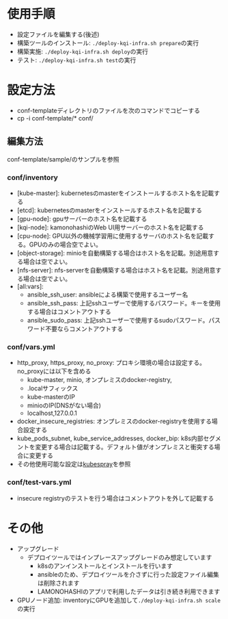 # 使用手順
* 設定ファイルを編集する(後述)
* 構築ツールのインストール: `./deploy-kqi-infra.sh prepare`の実行
* 構築実施: `./deploy-kqi-infra.sh deploy`の実行
* テスト: `./deploy-kqi-infra.sh test`の実行

# 設定方法
* conf-templateディレクトリのファイルを次のコマンドでコピーする
* cp -i conf-template/* conf/ 
## 編集方法
conf-template/sample/のサンプルを参照

### conf/inventory
* \[kube-master\]: kubernetesのmasterをインストールするホスト名を記載する
* \[etcd\]: kubernetesのmasterをインストールするホスト名を記載する
* \[gpu-node\]: gpuサーバーのホスト名を記載する
* \[kqi-node\]: kamonohashiのWeb UI用サーバーのホスト名を記載する
* \[cpu-node\]: GPU以外の機械学習用に使用するサーバのホスト名を記載する。GPUのみの場合空でよい。
* \[object-storage\]: minioを自動構築する場合はホスト名を記載。別途用意する場合は空でよい。
* \[nfs-server\]: nfs-serverを自動構築する場合はホスト名を記載。別途用意する場合は空でよい。
* \[all:vars\]: 
  * ansible_ssh_user: ansibleによる構築で使用するユーザー名
  * ansible_ssh_pass: 上記sshユーザーで使用するパスワード。キーを使用する場合はコメントアウトする
  * ansible_sudo_pass: 上記sshユーザーで使用するsudoパスワード。パスワード不要ならコメントアウトする
### conf/vars.yml
* http_proxy, https_proxy, no_proxy: プロキシ環境の場合は設定する。no_proxyには以下を含める
  * kube-master, minio, オンプレミスのdocker-registry, 
  * .localサフィックス
  * kube-masterのIP
  * minioのIP(DNSがない場合)
  * localhost,127.0.0.1
* docker_insecure_registries: オンプレミスのdocker-registryを使用する場合設定する
* kube_pods_subnet, kube_service_addresses, docker_bip: k8s内部セグメントを変更する場合は記載する。デフォルト値がオンプレミスと衝突する場合に変更する
* その他使用可能な設定は[kubespray](https://github.com/kubernetes-sigs/kubespray)を参照

### conf/test-vars.yml
* insecure registryのテストを行う場合はコメントアウトを外して記載する

# その他
* アップグレード
  * デプロイツールではインプレースアップグレードのみ想定しています
    * k8sのアンインストールとインストールを行います
    * ansibleのため、デプロイツールを介さずに行った設定ファイル編集は削除されます
    * LAMONOHASHIのアプリで利用したデータは引き続き利用できます
* GPUノード追加: inventoryにGPUを追加して`./deploy-kqi-infra.sh scale`の実行